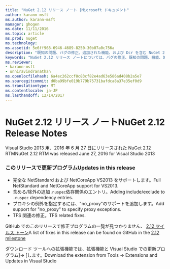 ```yaml
---
title: "NuGet 2.12 リリース ノート |Microsoft ドキュメント"
author: karann-msft
ms.author: karann-msft
manager: ghogen
ms.date: 11/11/2016
ms.topic: article
ms.prod: nuget
ms.technology: 
ms.assetid: 5e6ff968-6946-4689-8250-30b07a0c756a
description: "既知の問題、バグの修正、追加された機能、および Dcr を含む NuGet 2.12 リリース ノートです。"
keywords: "NuGet 2.12 リリース ノートについては、バグの修正、既知の問題、機能、Dcr を追加します。"
ms.reviewer:
- karann-msft
- unniravindranathan
ms.openlocfilehash: 6a4ec262ccf8c83cf82e4ad63e586ad408b2a5e7
ms.sourcegitcommit: d0ba99bfe019b779b75731bafdca8a37e35ef0d9
ms.translationtype: MT
ms.contentlocale: ja-JP
ms.lasthandoff: 12/14/2017
---
```

# <a name="nuget-212-release-notes"></a><span data-ttu-id="79d44-104">NuGet 2.12 リリース ノート</span><span class="sxs-lookup"><span data-stu-id="79d44-104">NuGet 2.12 Release Notes</span></span>

<span data-ttu-id="79d44-105">Visual Studio 2013 用、2016 年 6 月 27 日にリリースされた NuGet 2.12 RTM</span><span class="sxs-lookup"><span data-stu-id="79d44-105">NuGet 2.12 RTM was released June 27, 2016 for Visual Studio 2013</span></span>

### <a name="updates-in-this-release"></a><span data-ttu-id="79d44-106">このリリースで更新プログラム</span><span class="sxs-lookup"><span data-stu-id="79d44-106">Updates in this release</span></span>

* <span data-ttu-id="79d44-107">完全な NetStandard および NetCoreApp VS2013 をサポートします。</span><span class="sxs-lookup"><span data-stu-id="79d44-107">Full NetStandard  and NetCoreApp support for VS2013.</span></span>
* <span data-ttu-id="79d44-108">含める/除外の追加`.nuspec`依存関係のエントリ。</span><span class="sxs-lookup"><span data-stu-id="79d44-108">Adding include/exclude to `.nuspec` dependency entries.</span></span>
* <span data-ttu-id="79d44-109">プロキシの例外を指定するには、"no_proxy"のサポートを追加します。</span><span class="sxs-lookup"><span data-stu-id="79d44-109">Add support for "no_proxy" to specify proxy exceptions.</span></span>
* <span data-ttu-id="79d44-110">TFS 関連の修正。</span><span class="sxs-lookup"><span data-stu-id="79d44-110">TFS related fixes.</span></span>

<span data-ttu-id="79d44-111">GitHub でのこのリリースで修正プログラムの一覧が見つかりません、 [2.12 マイルス トーン](https://github.com/NuGet/Home/issues?q=milestone%3A2.12+is%3Aclosed)</span><span class="sxs-lookup"><span data-stu-id="79d44-111">A list of fixes in this release can be found on GitHub in the [2.12 milestone](https://github.com/NuGet/Home/issues?q=milestone%3A2.12+is%3Aclosed)</span></span>

<span data-ttu-id="79d44-112">ダウンロード ツールへの拡張機能では、拡張機能と Visual Studio での更新プログラム]-> [します。</span><span class="sxs-lookup"><span data-stu-id="79d44-112">Download the extension from Tools -> Extensions and Updates in Visual Studio</span></span>
